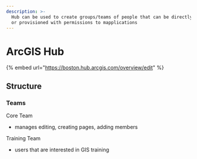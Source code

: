 ```yaml
---
description: >-
  Hub can be used to create groups/teams of people that can be directly messaged
  or provisioned with permissions to mapplications
---
```


# ArcGIS Hub

{% embed url="https://boston.hub.arcgis.com/overview/edit" %}

## Structure&#x20;



### Teams

Core Team

* manages editing, creating pages, adding members

Training Team

* users that are interested in GIS training&#x20;



